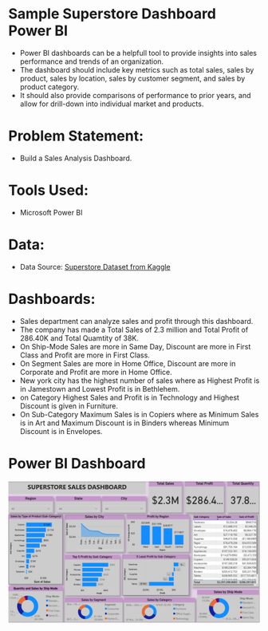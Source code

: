 # Sample Superstore Dashboard Power BI
- Power BI dashboards can be a helpfull tool to provide insights into sales performance and trends of an organization.
- The dashboard should include key metrics such as total sales, sales by product, sales by location, sales by customer segment, and sales by product category.
- It should also provide comparisons of performance to prior years, and allow for drill-down into individual market and products.

# Problem Statement:
- Build a Sales Analysis Dashboard.
  
# Tools Used:
- Microsoft Power BI
  
# Data:
- Data Source: [Superstore Dataset from Kaggle](https://www.kaggle.com/datasets/bravehart101/sample-supermarket-dataset)

# Dashboards:
- Sales department can analyze sales and profit through this dashboard.
- The company has made a Total Sales of 2.3 million and Total Profit of 286.40K and Total Quamtity of 38K.
- On Ship-Mode Sales are more in Same Day, Discount are more in First Class and Profit are more in First Class.
- On Segment Sales are more in Home Office, Discount are more in Corporate and Profit are more in Home Office.
- New york city has the highest number of sales where as Highest Profit is in Jamestown and Lowest Profit is in Bethlehem.
- on Category Highest Sales and Profit is in Technology and Highest Discount is given in Furniture.
- On Sub-Category Maximum Sales is in Copiers where as Minimum Sales is in Art and Maximum Discount is in Binders whereas Minimum Discount is in Envelopes.

# Power BI Dashboard
![](https://github.com/AuduMoses1/SuperStore-Dashboard-Power-Bi/blob/main/Screenshot%202025-08-20%20223640.png)
